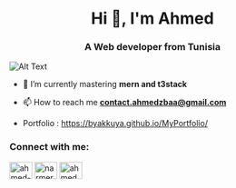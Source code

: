 <h1 align="center">Hi 👋, I'm Ahmed</h1>
<h3 align="center">A Web developer from Tunisia</h3>

![Alt Text](https://gifdb.com/images/high/deku-crazily-running-pywn43bdvj0nb96w.gif)

- 🌱 I’m currently mastering **mern and t3stack**

- 📫 How to reach me **contact.ahmedzbaa@gmail.com**

- Portfolio : https://byakkuya.github.io/MyPortfolio/

<h3 align="left">Connect with me:</h3>
<p align="left">
<a href="https://linkedin.com/in/ahmed-zbaa" target="blank"><img align="center" src="https://raw.githubusercontent.com/rahuldkjain/github-profile-readme-generator/master/src/images/icons/Social/linked-in-alt.svg" alt="ahmed-zbaa" height="30" width="40" /></a>
<a href="https://fb.com/narmersama" target="blank"><img align="center" src="https://raw.githubusercontent.com/rahuldkjain/github-profile-readme-generator/master/src/images/icons/Social/facebook.svg" alt="narmersama" height="30" width="40" /></a>
<a href="https://instagram.com/ahmedsvault" target="blank"><img align="center" src="https://raw.githubusercontent.com/rahuldkjain/github-profile-readme-generator/master/src/images/icons/Social/instagram.svg" alt="ahmedsvault" height="30" width="40" /></a>
</p>
